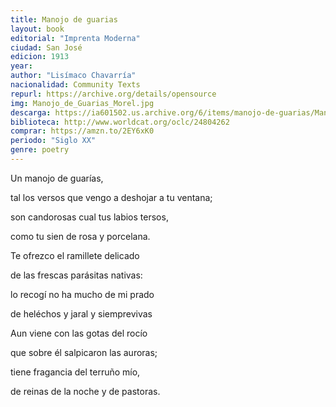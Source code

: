 ```yaml
---
title: Manojo de guarias
layout: book
editorial: "Imprenta Moderna"
ciudad: San José
edicion: 1913
year: 
author: "Lisímaco Chavarría"
nacionalidad: Community Texts
repurl: https://archive.org/details/opensource
img: Manojo_de_Guarias_Morel.jpg
descarga: https://ia601502.us.archive.org/6/items/manojo-de-guarias/Manojo%20de%20Guarias.pdf
biblioteca: http://www.worldcat.org/oclc/24804262
comprar: https://amzn.to/2EY6xK0
periodo: "Siglo XX"
genre: poetry
---
```

 
Un manojo de guarías, 
 
tal los versos que vengo a deshojar a tu ventana; 
 
son candorosas cual tus labios tersos, 
 
como tu sien de rosa y porcelana.
 
 
Te ofrezco el ramillete delicado 
 
de las frescas parásitas nativas:
 
lo recogí no ha mucho de mi prado
 
de heléchos y jaral y siemprevivas
 
 
Aun viene con las gotas del rocío
 
que sobre él salpicaron las auroras;
  
tiene fragancia del terruño mío,
 
de reinas de la noche y de pastoras.
